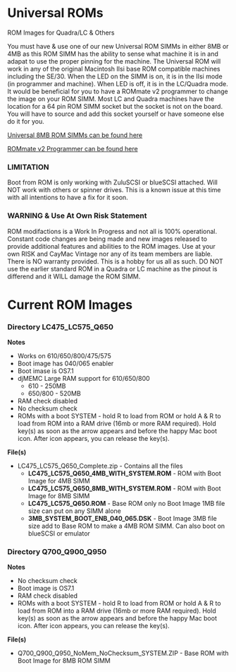 # Universal ROMs
ROM Images for Quadra/LC &amp; Others

You must have & use one of our new Universal ROM SIMMs in either 8MB or 4MB as this ROM SIMM has the ability to sense what machine it is in and adapat to use the proper pinning for the machine. The Universal ROM will work in any of the original Macintosh IIsi base ROM compatible machines including the SE/30. When the LED on the SIMM is on, it is in the IIsi mode (in programmer and machine). When LED is off, it is in the LC/Quadra mode. It would be beneficial for you to have a ROMmate v2 programmer to change the image on your ROM SIMM. Most LC and Quadra machines have the location for a 64 pin ROM SIMM socket but the socket is not on the board. You will have to source and add this socket yourself or have someone else do it for you.

[Universal 8MB ROM SIMMs can be found here](https://ko-fi.com/s/2bee7a6f82)


[ROMmate v2 Programmer can be found here](https://ko-fi.com/s/d6e7e4494d)

### LIMITATION
Boot from ROM is only working with ZuluSCSI or blueSCSI attached. Will NOT work with others or spinner drives. This is a known issue at this time with all intentions to have a fix for it soon.

### **WARNING & Use At Own Risk Statement**
ROM modifactions is a Work In Progress and not all is 100% operational. Constant code changes are being made and new images released to provide additional features and abilities to the ROM images. Use at your own RISK and CayMac Vintage nor any of its team members are liable. There is NO warranty provided. This is a hobby for us all as such. DO NOT use the earlier standard ROM in a Quadra or LC machine as the pinout is differend and it WILL damage the ROM SIMM.

# Current ROM Images
### Directory LC475_LC575_Q650

**Notes**
  - Works on 610/650/800/475/575
  - Boot image has 040/065 enabler
  - Boot imase is OS7.1
  - djMEMC Large RAM support for 610/650/800
    - 610 - 250MB
    - 650/800 - 520MB 
  - RAM check disabled
  - No checksum check
  - ROMs with a boot SYSTEM - hold R to load from ROM or hold A & R to load from ROM into a RAM drive (16mb or more RAM required). Hold key(s) as soon as the arrow appears and before the happy Mac boot icon. After icon appears, you can release the key(s).

  **File(s)**
  - LC475_LC575_Q650_Complete.zip - Contains all the files
    - **LC475_LC575_Q650_4MB_WITH_SYSTEM.ROM** - ROM with Boot Image for 4MB SIMM
    - **LC475_LC575_Q650_8MB_WITH_SYSTEM.ROM** - ROM with Boot Image for 8MB SIMM
    - **LC475_LC575_Q650.ROM** - Base ROM only no Boot Image 1MB file size can put on any SIMM alone
    - **3MB_SYSTEM_BOOT_ENB_040_065.DSK** - Boot Image 3MB file size add to Base ROM to make a 4MB ROM SIMM. Can also boot on blueSCSI or emulator

### Directory Q700_Q900_Q950

**Notes**
  - No checksum check
  - Boot image is OS7.1
  - RAM check disabled
  - ROMs with a boot SYSTEM - hold R to load from ROM or hold A & R to load from ROM into a RAM drive (16mb or more RAM required). Hold key(s) as soon as the arrow appears and before the happy Mac boot icon. After icon appears, you can release the key(s).

  **File(s)**
  - Q700_Q900_Q950_NoMem_NoChecksum_SYSTEM.ZIP - Base ROM with Boot Image for 8MB ROM SIMM

